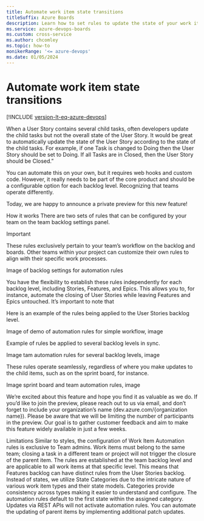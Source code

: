 ```yaml
---
title: Automate work item state transitions
titleSuffix: Azure Boards   
description: Learn how to set rules to update the state of your work items automatically, according to the state of the child tasks.  
ms.service: azure-devops-boards
ms.custom: cross-service
ms.author: chcomley
ms.topic: how-to
monikerRange: '<= azure-devops'
ms.date: 01/05/2024
---
```



# Automate work item state transitions

[!INCLUDE [version-lt-eq-azure-devops](../../includes/version-lt-eq-azure-devops.md)]

When a User Story contains several child tasks, often developers update the child tasks but not the overall state of the User Story. It would be great to automatically update the state of the User Story according to the state of the child tasks. For example, if one Task is changed to Doing then the User Story should be set to Doing. If all Tasks are in Closed, then the User Story should be Closed.”

You can automate this on your own, but it requires web hooks and custom code. However, it really needs to be part of the core product and should be a configurable option for each backlog level. Recognizing that teams operate differently.

Today, we are happy to announce a private preview for this new feature!

How it works
There are two sets of rules that can be configured by your team on the team backlog settings panel.

> [!IMPORTANT]
> These rules exclusively pertain to your team’s workflow on the backlog and boards. Other teams within your project can customize their own rules to align with their specific work processes.

Image of backlog settings for automation rules

You have the flexibility to establish these rules independently for each backlog level, including Stories, Features, and Epics. This allows you to, for instance, automate the closing of User Stories while leaving Features and Epics untouched. It’s important to note that 

Here is an example of the rules being applied to the User Stories backlog level.


Image of demo of automation rules for simple workflow, image

Example of rules be applied to several backlog levels in sync.


Image tam automation rules for several backlog levels, image

These rules operate seamlessly, regardless of where you make updates to the child items, such as on the sprint board, for instance.


Image sprint board and team automation rules, image

We’re excited about this feature and hope you find it as valuable as we do. If you’d like to join the preview, please reach out to us via email, and don’t forget to include your organization’s name (dev.azure.com/{organization name}). Please be aware that we will be limiting the number of participants in the preview. Our goal is to gather customer feedback and aim to make this feature widely available in just a few weeks.


Limitations
Similar to styles, the configuration of Work Item Automation rules is exclusive to Team admins.
Work items must belong to the same team; closing a task in a different team or project will not trigger the closure of the parent item.
The rules are established at the team backlog level and are applicable to all work items at that specific level. This means that Features backlog can have distinct rules from the User Stories backlog.
Instead of states, we utilize State Categories due to the intricate nature of various work item types and their state models. Categories provide consistency across types making it easier to understand and configure.
The automation rules default to the first state within the assigned category.
Updates via REST APIs will not activate automation rules. You can automate the updating of parent items by implementing additional patch updates.





